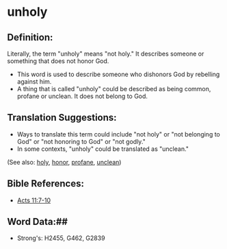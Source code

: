 # unholy #

## Definition: ##

Literally, the term "unholy" means "not holy." It describes someone or something that does not honor God.

* This word is used to describe someone who dishonors God by rebelling against him.
* A thing that is called "unholy" could be described as being common, profane or unclean. It does not belong to God.

## Translation Suggestions: ##

* Ways to translate this term could include "not holy" or "not belonging to God" or "not honoring to God" or "not godly."
* In some contexts, "unholy" could be translated as "unclean."

(See also: [holy](../kt/holy.md), [honor](../other/honor.md), [profane](../other/profane.md), [unclean](../kt/unclean.md))

## Bible References: ##

* [Acts 11:7-10](rc://en/tn/help/act/11/07)

## Word Data:##

* Strong's: H2455, G462, G2839

